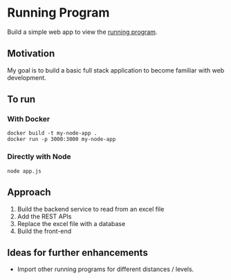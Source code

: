 # Running Program

Build a simple web app to view the [running program](https://www.halhigdon.com/training-programs/marathon-training/novice-1-marathon/).

## Motivation
My goal is to build a basic full stack application to become familiar with web development.

## To run
### With Docker
```
docker build -t my-node-app .
docker run -p 3000:3000 my-node-app 
```
### Directly with Node
```
node app.js
```

## Approach
1. Build the backend service to read from an excel file
2. Add the REST APIs
3. Replace the excel file with a database
4. Build the front-end

## Ideas for further enhancements
- Import other running programs for different distances / levels.
